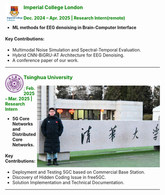 ### <img src="./static/assets/img/ic.png"  alt="IC" align='left' width=60 /> <span style="color: green;">**Imperial College London**</span>
<span style="color: green;">**Dec. 2024 – Apr. 2025 | Research Intern(remote)**</span>  

- **ML methods for EEG denoising in Brain-Computer Interface**

#### Key Contributions:  
- Multimodal Noise Simulation and Spectral-Temporal Evaluation. 
- Hybrid CNN-BiGRU-AT Architecture for EEG Denoising.  
- A conference paper of our work. 

---

### <img src="./static/assets/img/thu.png"  alt="thu" align='left' width=60 /> <span style="color: green;">**Tsinghua University**</span>  
<span style="color: green;"><img src="./static/assets/img/meinthu.png"  alt="thu" align='Right' width=400 /> ;
**Feb. 2025 – Mar. 2025 | Research Intern**</span>  

- **5G Core Networks and Distributed Core Networks.**

#### Key Contributions:  
- Deployment and Testing 5GC based on Commercial Base Station.
- Discovery of Hidden Coding Issue in free5GC.  
- Solution Implementation and Technical Documentation.  

---
